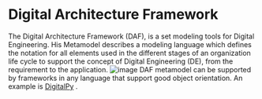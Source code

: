 # Digital Architecture Framework
The Digital Architecture Framework (DAF),  is a set modeling tools for Digital Engineering. 
His Metamodel describes a modeling language which defines the notation for all elements used in the different stages of an organization life cycle to support the concept of Digital Engineering (DE), from the requirement to the application.
![image](https://github.com/FreeTAKTeam/DigitalArchitectureFramework/assets/60719165/47281215-ca1e-45f1-8020-1885955156ab)
DAF metamodel can be supported by frameworks in any language that support good object orientation. 
An example is [DigitalPy](https://github.com/FreeTAKTeam/DigitalPy) .

